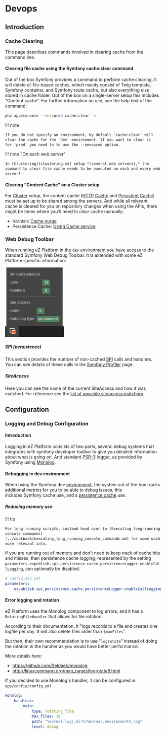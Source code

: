 # Devops

## Introduction

### Cache Clearing

This page describes commands involved in clearing cache from the command line.

#### Clearing file cache using the Symfony cache:clear command

Out of the box Symfony provides a command to perform cache clearing. It will delete all file-based caches, which mainly consist of Twig template, Symfony container, and Symfony route cache, but also everything else stored in cache folder. Out of the box on a single-server setup this includes "Content cache". For further information on use, see the help text of the command:

``` bash
php app/console --env=prod cache:clear -h
```

!!! note

    If you do not specify an environment, by default `cache:clear` will clear the cache for the `dev` environment. If you want to clear it for `prod` you need to to use the --env=prod option.

!!! note "On each web server"

    In [Clustering](clustering.md) setup *(several web servers),* the command to clear file cache needs to be executed on each and every web server!

#### Clearing "Content Cache" on a Cluster setup

For [Cluster](clustering.md) setup, the content cache ([HTTP Cache](http_cache.md) and [Persistent Cache](repository.md#persistence-cache)) must be set up to be shared among the servers. And while all relevant cache is cleared for you on repository changes when using the APIs, there might be times where you'll need to clear cache manually: 

- Varnish: [Cache purge](http_cache.md#cache-purge)
- Persistence Cache: [Using Cache service](repository.md#using-cache-service)

### Web Debug Toolbar

When running eZ Platform in the `dev` environment you have access to the standard Symfony Web Debug Toolbar. It is extended with some eZ Platform-specific information:

![eZ Platform info in Web Debug Toolbar](img/web_debug_toolbar.png "eZ Platform info in Web Debug Toolbar")

##### SPI (persistence)

This section provides the number of non-cached [SPI](repository.md#spi) calls and handlers. You can see details of these calls in the [Symfony Profiler](http://symfony.com/doc/current/profiler.html) page.

##### SiteAccess

Here you can see the name of the current SiteAccess and how it was matched. For reference see the [list of possible siteaccess matchers](siteaccess.md#available-matchers).

## Configuration

### Logging and Debug Configuration

#### Introduction

Logging in eZ Platform consists of two parts, several debug systems that integrates with symfony developer toolbar to give you detailed information about what is going on. And standard [PSR-3](https://github.com/php-fig/fig-standards/blob/master/accepted/PSR-3-logger-interface.md) logger, as provided by Symfony using [Monolog](https://github.com/Seldaek/monolog).

#### Debugging in dev environment

When using the Symfony dev [environment](environments.md), the system out of the box tracks additional metrics for you to be able to debug issues, this includes Symfony cache use, and a [persistence cache](repository.md#persistence-cache-configuration) use.

##### Reducing memory use

!!! tip

    For long running scripts, instead head over to [Executing long-running console commands](../cookbook/executing_long_running_console_commands.md) for some much more relevant info.

If you are running out of memory and don't need to keep track of cache hits and misses, then persistence cache logging, represented by the setting `parameters.ezpublish.spi.persistence.cache.persistenceLogger.enableCallLogging`, can optionally be disabled.

``` yaml
# config_dev.yml
parameters:
    ezpublish.spi.persistence.cache.persistenceLogger.enableCallLogging: false
```

#### Error logging and rotation

eZ Platform uses the Monolog component to log errors, and it has a `RotatingFileHandler` that allows for file rotation.

According to their documentation, it "logs records to a file and creates one logfile per day. It will also delete files older than `$maxFiles`".

But then, their own recommendation is to use "`logrotate`" instead of doing the rotation in the handler as you would have better performance.

More details here:

- <https://github.com/Seldaek/monolog>
- <http://linuxcommand.org/man_pages/logrotate8.html>

If you decided to use Monolog's handler, it can be configured in `app/config/config.yml`

``` yaml
monolog:
    handlers:
        main:
            type: rotating_file
            max_files: 10
            path: "%kernel.logs_dir%/%kernel.environment%.log"
            level: debug
```
